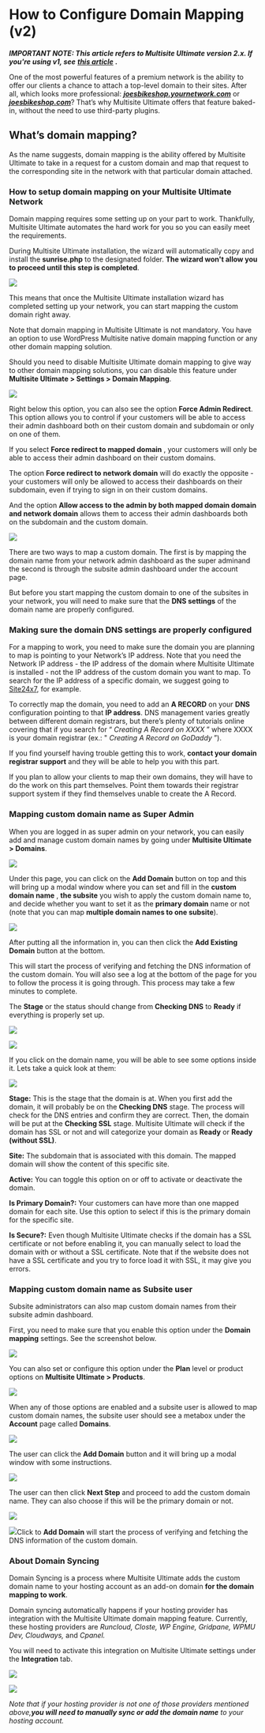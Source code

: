 # How to Configure Domain Mapping (v2)

_**IMPORTANT NOTE: This article refers to Multisite Ultimate version 2.x. If you're using v1, see**_ [_**this article**_](1696869830-how-to-configure-domain-mapping.html) _**.**_

One of the most powerful features of a premium network is the ability to offer our clients a chance to attach a top-level domain to their sites. After all, which looks more professional: [_**joesbikeshop.yournetwork.com**_](http://joesbikeshop.yournetwork.com) or [_**joesbikeshop.com**_](http://joesbikeshop.com)? That’s why Multisite Ultimate offers that feature baked-in, without the need to use third-party plugins.

## What’s domain mapping?

As the name suggests, domain mapping is the ability offered by Multisite Ultimate to take in a request for a custom domain and map that request to the corresponding site in the network with that particular domain attached.

### How to setup domain mapping on your Multisite Ultimate Network

Domain mapping requires some setting up on your part to work. Thankfully, Multisite Ultimate automates the hard work for you so you can easily meet the requirements.

During Multisite Ultimate installation, the wizard will automatically copy and install the **sunrise.php** to the designated folder. **The wizard won't allow you to proceed until this step is completed**.

![](https://wp-ultimo-space.fra1.cdn.digitaloceanspaces.com/hs-file-zrBdFs13Dy.png)

This means that once the Multisite Ultimate installation wizard has completed setting up your network, you can start mapping the custom domain right away.

Note that domain mapping in Multisite Ultimate is not mandatory. You have an option to use WordPress Multisite native domain mapping function or any other domain mapping solution.

Should you need to disable Multisite Ultimate domain mapping to give way to other domain mapping solutions, you can disable this feature under **Multisite Ultimate > Settings > Domain Mapping**.

![](https://wp-ultimo-space.fra1.cdn.digitaloceanspaces.com/hs-file-bbrC47pTcX.png)

Right below this option, you can also see the option **Force Admin Redirect**. This option allows you to control if your customers will be able to access their admin dashboard both on their custom domain and subdomain or only on one of them.

If you select **Force redirect to mapped domain** , your customers will only be able to access their admin dashboard on their custom domains.

The option **Force redirect to** **network domain** will do exactly the opposite - your customers will only be allowed to access their dashboards on their subdomain, even if trying to sign in on their custom domains.

And the option **Allow access to the admin by both mapped domain domain and network domain** allows them to access their admin dashboards both on the subdomain and the custom domain.

![](https://wp-ultimo-space.fra1.cdn.digitaloceanspaces.com/hs-file-JYwHPWhYwV.png)

There are two ways to map a custom domain. The first is by mapping the domain name from your network admin dashboard as the super adminand the second is through the subsite admin dashboard under the account page.

But before you start mapping the custom domain to one of the subsites in your network, you will need to make sure that the **DNS settings** of the domain name are properly configured.

### 

### Making sure the domain DNS settings are properly configured

For a mapping to work, you need to make sure the domain you are planning to map is pointing to your Network’s IP address. Note that you need the Network IP address - the IP address of the domain where Multisite Ultimate is installed - not the IP address of the custom domain you want to map. To search for the IP address of a specific domain, we suggest going to [Site24x7](https://www.site24x7.com/find-ip-address-of-web-site.html), for example.

To correctly map the domain, you need to add an **A RECORD** on your **DNS** configuration pointing to that **IP address**. DNS management varies greatly between different domain registrars, but there’s plenty of tutorials online covering that if you search for “ _Creating A Record on XXXX_ ” where XXXX is your domain registrar (ex.: " _Creating A Record on_ _GoDaddy_ ”).

If you find yourself having trouble getting this to work, **contact your domain registrar support** and they will be able to help you with this part.

If you plan to allow your clients to map their own domains, they will have to do the work on this part themselves. Point them towards their registrar support system if they find themselves unable to create the A Record.

### Mapping custom domain name as Super Admin

When you are logged in as super admin on your network, you can easily add and manage custom domain names by going under **Multisite Ultimate > Domains**.

![](https://wp-ultimo-space.fra1.cdn.digitaloceanspaces.com/hs-file-5XxtXP622s.png)

Under this page, you can click on the **Add Domain** button on top and this will bring up a modal window where you can set and fill in the **custom domain name** , **the subsite** you wish to apply the custom domain name to, and decide whether you want to set it as the **primary domain** name or not (note that you can map **multiple domain names to one subsite**).

![](https://wp-ultimo-space.fra1.cdn.digitaloceanspaces.com/hs-file-rD6fnbzRe9.png)

After putting all the information in, you can then click the **Add Existing Domain** button at the bottom.

This will start the process of verifying and fetching the DNS information of the custom domain. You will also see a log at the bottom of the page for you to follow the process it is going through. This process may take a few minutes to complete.

The **Stage** or the status should change from **Checking DNS** to **Ready** if everything is properly set up.

![](https://wp-ultimo-space.fra1.cdn.digitaloceanspaces.com/hs-3g2mkrlk75we98uhscagnr3ini0s)

![](https://wp-ultimo-space.fra1.cdn.digitaloceanspaces.com/hs-file-5dIPdYQfZi.png)

If you click on the domain name, you will be able to see some options inside it. Lets take a quick look at them:

![](https://wp-ultimo-space.fra1.cdn.digitaloceanspaces.com/hs-file-5tCiNUIKih.png)

**Stage:** This is the stage that the domain is at. When you first add the domain, it will probably be on the **Checking DNS** stage. The process will check for the DNS entries and confirm they are correct. Then, the domain will be put at the **Checking SSL** stage. Multisite Ultimate will check if the domain has SSL or not and will categorize your domain as **Ready** or **Ready (without SSL)**.

**Site:** The subdomain that is associated with this domain. The mapped domain will show the content of this specific site.

**Active:** You can toggle this option on or off to activate or deactivate the domain.

**Is Primary Domain?:** Your customers can have more than one mapped domain for each site. Use this option to select if this is the primary domain for the specific site.

**Is Secure?:** Even though Multisite Ultimate checks if the domain has a SSL certificate or not before enabling it, you can manually select to load the domain with or without a SSL certificate. Note that if the website does not have a SSL certificate and you try to force load it with SSL, it may give you errors.

### Mapping custom domain name as Subsite user

Subsite administrators can also map custom domain names from their subsite admin dashboard.

First, you need to make sure that you enable this option under the **Domain mapping** settings. See the screenshot below.

![](https://wp-ultimo-space.fra1.cdn.digitaloceanspaces.com/hs-file-M3MO6RKBWe.png)

You can also set or configure this option under the **Plan** level or product options on **Multisite Ultimate > Products**.

![](https://wp-ultimo-space.fra1.cdn.digitaloceanspaces.com/hs-file-JRqx7Uhqsa.png)

When any of those options are enabled and a subsite user is allowed to map custom domain names, the subsite user should see a metabox under the **Account** page called **Domains**.

![](https://wp-ultimo-space.fra1.cdn.digitaloceanspaces.com/hs-file-DUeHUY66yP.png)

The user can click the **Add Domain** button and it will bring up a modal window with some instructions.

![](https://wp-ultimo-space.fra1.cdn.digitaloceanspaces.com/hs-file-n5mNhDpL38.png)

The user can then click **Next Step** and proceed to add the custom domain name. They can also choose if this will be the primary domain or not.

![](https://wp-ultimo-space.fra1.cdn.digitaloceanspaces.com/hs-file-0vlbs2dcaz.png)

![](https://wp-ultimo-space.fra1.cdn.digitaloceanspaces.com/hs-zez2zeiqz8mi67o7izkg3d7x43ve)Click to **Add Domain** will start the process of verifying and fetching the DNS information of the custom domain.

### About Domain Syncing

Domain Syncing is a process where Multisite Ultimate adds the custom domain name to your hosting account as an add-on domain **for the domain mapping to work**.

Domain syncing automatically happens if your hosting provider has integration with the Multisite Ultimate domain mapping feature. Currently, these hosting providers are _Runcloud, Closte, WP Engine, Gridpane, WPMU Dev, Cloudways,_ and _Cpanel._

You will need to activate this integration on Multisite Ultimate settings under the **Integration** tab.

![](https://wp-ultimo-space.fra1.cdn.digitaloceanspaces.com/hs-k6i46r4x2yddii0op4x343jizq20)

![](https://wp-ultimo-space.fra1.cdn.digitaloceanspaces.com/hs-file-JMADuxaH62.png)

_Note that if your hosting provider is not one of those providers mentioned above,**you will need to manually sync or add the domain name** to your hosting account._
